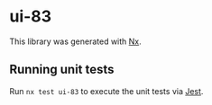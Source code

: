 # ui-83

This library was generated with [Nx](https://nx.dev).

## Running unit tests

Run `nx test ui-83` to execute the unit tests via [Jest](https://jestjs.io).
